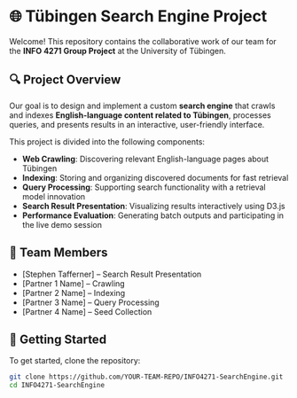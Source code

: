 # 🌐 Tübingen Search Engine Project

Welcome! This repository contains the collaborative work of our team for the **INFO 4271 Group Project** at the University of Tübingen.

## 🔍 Project Overview

Our goal is to design and implement a custom **search engine** that crawls and indexes **English-language content related to Tübingen**, processes queries, and presents results in an interactive, user-friendly interface.

This project is divided into the following components:

- **Web Crawling**: Discovering relevant English-language pages about Tübingen
- **Indexing**: Storing and organizing discovered documents for fast retrieval
- **Query Processing**: Supporting search functionality with a retrieval model innovation
- **Search Result Presentation**: Visualizing results interactively using D3.js
- **Performance Evaluation**: Generating batch outputs and participating in the live demo session

## 👥 Team Members

- [Stephen Tafferner] – Search Result Presentation
- [Partner 1 Name] – Crawling
- [Partner 2 Name] – Indexing
- [Partner 3 Name] – Query Processing
- [Partner 4 Name] – Seed Collection

## 🚀 Getting Started

To get started, clone the repository:

```bash
git clone https://github.com/YOUR-TEAM-REPO/INFO4271-SearchEngine.git
cd INFO4271-SearchEngine
